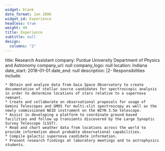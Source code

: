 ```yaml
---
widget: blank
date_format: Jan 2006
widget_id: Experience
headless: true
weight: 40
title: Experience
subtitle: null
design:
  columns: "2"
---
```

title: Research Assistant
company: Purdue University Department of Physics and Astronomy
company_url: null
company_logo: null
location: Indiana
date_start: 2018-01-01
date_end: null
description: |2-
    Responsibilities include:
        
    * Obtain and analyze data from Gaia Space Observatory to create documentation of stellar source candidates for spectroscopic analysis in order to determine locations of stars relative to a supernova remnant.
    * Create and collaborate on observational proposals for usage of Gemini Telescopes and GMOS for multi-slit spectroscopy as well as the newly commissioned NEID instrument on the WIYN 3.5m telescope.
    * Assist in developing a platform to coordinate ground-based facilities and follow up transients discovered by the Large Synoptic Survey Telescope (LSST).
    * Read and chart weather data from locations across the world to provide information about probable observational capabilities.
    * Compile galactic supernova candidate information.
    * Present research findings at laboratory meetings and to astrophysics students.
